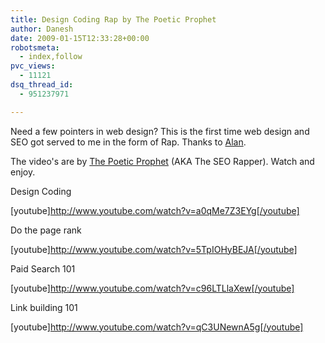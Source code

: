 ```yaml
---
title: Design Coding Rap by The Poetic Prophet
author: Danesh
date: 2009-01-15T12:33:28+00:00
robotsmeta:
  - index,follow
pvc_views:
  - 11121
dsq_thread_id:
  - 951237971

---
```

Need a few pointers in web design? This is the first time web design and SEO got served to me in the form of Rap. Thanks to [Alan][1].

The video's are by <span class="description"><a href="http://www.youtube.com/profile?user=m0serious&view=videos">The Poetic Prophet</a> (AKA The SEO Rapper). </span>Watch and enjoy.

Design Coding

[youtube]http://www.youtube.com/watch?v=a0qMe7Z3EYg[/youtube]

<!--more-->

<span class="description">Do the page rank</span>

<span class="description">[youtube]http://www.youtube.com/watch?v=5TpIOHyBEJA[/youtube]</span>

<span class="description">Paid Search 101</span>

<span class="description">[youtube]http://www.youtube.com/watch?v=c96LTLlaXew[/youtube]</span>

<span class="description">Link building 101</span>

<span class="description">[youtube]http://www.youtube.com/watch?v=qC3UNewnA5g[/youtube]<br /> </span>

 [1]: http://www.alanbernard.com/